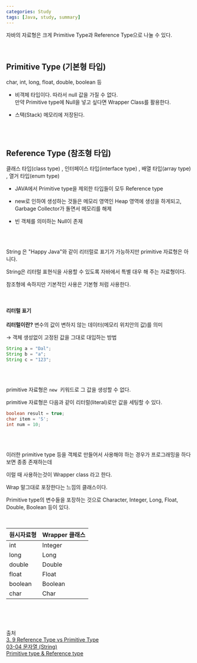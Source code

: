```yaml
---
categories: Study
tags: [Java, study, summary]
---
```


자바의 자료형은 크게 Primitive Type과 Reference Type으로 나눌 수 있다. 

<br>

## Primitive Type (기본형 타입)
char, int, long, float, double, boolean 등

- 비객체 타입이다. 따라서 null 값을 가질 수 없다.         
  만약 Primitive type에 Null을 넣고 싶다면 Wrapper Class를 활용한다.

- 스택(Stack) 메모리에 저장된다.

<br>
<br>

## Reference Type (참조형 타입)
클래스 타입(class type) , 인터페이스 타입(interface type) , 배열 타입(array type) , 열거 타입(enum type) 

- JAVA에서 Primitive type을 제외한 타입들이 모두 Reference type

- new로 인하여 생성하는 것들은 메모리 영역인 Heap 영역에 생성을 하게되고, Garbage Collector가 돌면서 메모리를 해제

- 빈 객체를 의미하는 Null이 존재


<br>
<br>

String 은 "Happy Java"와 같이 리터럴로 표기가 가능하지만 primitive 자료형은 아니다. 

String은 리터럴 표현식을 사용할 수 있도록 자바에서 특별 대우 해 주는 자료형이다. 

참조형에 속하지만 기본적인 사용은 기본형 처럼 사용한다.              

<br>

#### 리터럴 표기
**리터럴이란?** 변수의 값이 변하지 않는 데이터(메모리 위치안의 값)를 의미

→ 객체 생성없이 고정된 값을 그대로 대입하는 방법

```java
String a = "Dal";
String b = "a";
String c = "123";
```

<br>
<br>

primitive 자료형은 `new`  키워드로 그 값을 생성할 수 없다.

primitive 자료형은 다음과 같이 리터럴(literal)로만 값을 세팅할 수 있다.

```java
boolean result = true;
char item = 'S';
int num = 10;
```
<br>
<br>

이러한 primitive type 등을 객체로 만들어서 사용해야 하는 경우가 프로그래밍을 하다 보면 종종 존재하는데 

이럴 때 사용하는것이 Wrapper class 라고 한다. 

Wrap 말그대로 포장한다는 느낌의 클래스이다. 

Primitive type의 변수들을 포장하는 것으로 Character, Integer, Long, Float, Double, Boolean 등이 있다.

<br>

| 원시자료형 | Wrapper 클래스 |
| --- | --- |
| int | Integer |
| long | Long |
| double | Double |
| float | Float |
| boolean | Boolean |
| char | Char |

<br><br><br>
                          
출처                          
[3. 9 Reference Type vs Primitive Type](https://wikidocs.net/101853)                             
[03-04 문자열 (String)](https://wikidocs.net/205)                
[Primitive type & Reference type](https://gyoogle.dev/blog/computer-language/Java/Primitive%20type%20&%20Reference%20type.html)                   
